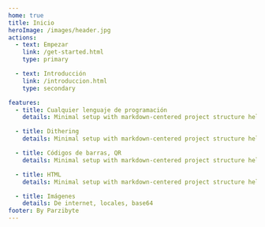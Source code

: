 ```yaml
---
home: true
title: Inicio
heroImage: /images/header.jpg
actions:
  - text: Empezar
    link: /get-started.html
    type: primary

  - text: Introducción
    link: /introduccion.html
    type: secondary

features:
  - title: Cualquier lenguaje de programación
    details: Minimal setup with markdown-centered project structure helps you focus on writing.

  - title: Dithering
    details: Minimal setup with markdown-centered project structure helps you focus on writing.

  - title: Códigos de barras, QR
    details: Minimal setup with markdown-centered project structure helps you focus on writing.

  - title: HTML
    details: Minimal setup with markdown-centered project structure helps you focus on writing.

  - title: Imágenes
    details: De internet, locales, base64
footer: By Parzibyte
---
```


